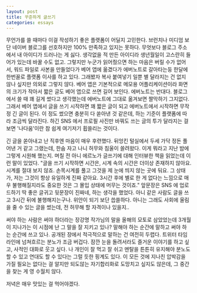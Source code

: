 ```yaml
---
layout: post
title: 꾸준하게 글쓰기
categories: essays
---
```


무언가를 쓸 때마다 이걸 작성하기 좋은 플랫폼이 어딜지 고민한다. 브런치나 미디엄 보단 네이버 블로그를 선호하지만 100% 만족하고 있지는 못하다. 무엇보다 블로그 주소에서 내 아이디가 드러나는 게 싫다. 생각없을 적 만든 아이디라 생년월일이 고스란히 들어가 있는데 바꿀 수도 없고. 그렇지만 누군가 읽어줬으면 하는 마음은 버릴 수가 없어서, 워드 파일로 사본을 만들었다가 베어 앱에 옮겼다가 에버노트로 갈아타는둥 한달에 한번꼴로 플랫폼 이사를 하고 있다. 그래봤자 복사 붙여넣기 일뿐 별 달라지는 건 없지 않나 싶지만 의외로 그렇지 않다. 베어 앱은 기본적으로 메모용 어플리케이션이라 화면의 크기가 작아서 짧은 글도 베어 앱으로 쓰면 길어 보인다. 에버노트는 반대다. 블로그에서 쓸 때 꽤 길게 썼다고 생각했는데 에버노트에 그대로 옮겨보면 짤막하기 그지없다. 그래서 베어 앱에서 글을 쓰기 시작하면 꽤 짧은 글이 되고 에버노트에서 시작하면 무작정 긴 글이 된다. 이 정도 썼으면 충분히 다 쏟아낸 것 같은데, 하는 기준이 플랫폼에 따라 조금씩 달라진다. 하긴 SNS 에서 프로필 사진만 바꿔도 쓰는 글의 투가 달라지는 걸 보면 '나다움'이란 참 쉽게 여기저기 휩쓸리는 것이다.

긴 글을 쏟아내고 난 직후엔 마음이 매우 후련했다. 뒤엉킨 털실에서 두세 가닥 정돈 풀어낸 거 같고 그랬는데, 한숨 자고 나니 허무와 침울이 쓸려왔다. 이게 뭐라고 지난 밤에 그렇게 시원해 했는지. 며칠 전 아니 에르노가 글쓰기에 대해 인터뷰한 책을 읽었는데 이런 말이 있었다. "글을 쓰기 시작하면 시간은, 시계 속의 시간은 더이상 존재하지 않아요. 시계를 절대 보지 않죠. 손목시계를 풀고 그것을 제 눈에 띄지 않는 곳에 둬요. 그 상태가, 저는 그것이 항상 유일하게 진짜 같아요. 3시간 후에 별로 한 게 없다는 느낌으로 매우 불행해질지라도 중요한 것은 그 몰입 상태에 머무는 것이죠." 앞문장은 SNS 에 업로드하기 딱 좋은 글귀고 뒷문장이 진짜네, 하는 생각을 했었다. 아니 같은 사람도 글을 쓰고 3시간 뒤에 불행해지는구나. 위안이 되기 보단 씁쓸하다. 아니는 그래도 사회에 울림을 줄 수 있는 글을 썼는데, 전 허무해 할 자격이나 있을지..

써야 하는 사람은 써야 하더라는 장강명 작가님의 말을 올해의 모토로 삼았었는데 3개월이 지나가는 이 시점에 난 그 말을 잘 지키고 있나? 말해야 하는 순간에 말하고 써야 하는 순간에 쓰고 있나. 공개된 장에서 적극적으로 말하는 건 여전히 두렵다. 트위터 타임라인에 넘쳐흐르는 분노가 조금 버겁다. 잠깐 눈을 돌려서라도 즐거운 이야기를 하고 싶고, 사적인 대화로 웃고 싶다. 나 개인이 잘 먹고 잘 쉬고 멘탈을 튼튼히 유지해야 분노도 할 수 있고 연대도 할 수 있다는 그럴 듯한 핑계도 있다. 이 모든 것에 지나친 압박감을 가질 필요는 없다는 걸 알지만 되도않는 자기합리화로 도망치고 싶지도 않은데, 그 중간을 찾는 게 영 수월치 않다.

저녁은 매우 맛있는 걸 먹어야겠다.